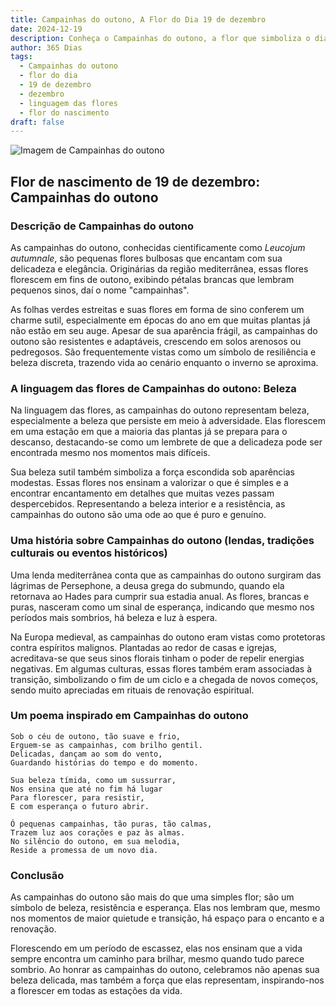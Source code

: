 ```yaml
---
title: Campainhas do outono, A Flor do Dia 19 de dezembro
date: 2024-12-19
description: Conheça o Campainhas do outono, a flor que simboliza o dia 19 de dezembro e seu significado 'Beleza'. Explore a beleza e o simbolismo desta flor encantadora.
author: 365 Dias
tags:
  - Campainhas do outono
  - flor do dia
  - 19 de dezembro
  - dezembro
  - linguagem das flores
  - flor do nascimento
draft: false
---
```


![Imagem de Campainhas do outono](https://cdn.pixabay.com/photo/2014/02/26/17/37/snowflake-275367_1280.jpg#center)


## Flor de nascimento de 19 de dezembro: Campainhas do outono

### Descrição de Campainhas do outono

As campainhas do outono, conhecidas cientificamente como _Leucojum autumnale_, são pequenas flores bulbosas que encantam com sua delicadeza e elegância. Originárias da região mediterrânea, essas flores florescem em fins de outono, exibindo pétalas brancas que lembram pequenos sinos, daí o nome "campainhas".

As folhas verdes estreitas e suas flores em forma de sino conferem um charme sutil, especialmente em épocas do ano em que muitas plantas já não estão em seu auge. Apesar de sua aparência frágil, as campainhas do outono são resistentes e adaptáveis, crescendo em solos arenosos ou pedregosos. São frequentemente vistas como um símbolo de resiliência e beleza discreta, trazendo vida ao cenário enquanto o inverno se aproxima.

### A linguagem das flores de Campainhas do outono: Beleza

Na linguagem das flores, as campainhas do outono representam beleza, especialmente a beleza que persiste em meio à adversidade. Elas florescem em uma estação em que a maioria das plantas já se prepara para o descanso, destacando-se como um lembrete de que a delicadeza pode ser encontrada mesmo nos momentos mais difíceis.

Sua beleza sutil também simboliza a força escondida sob aparências modestas. Essas flores nos ensinam a valorizar o que é simples e a encontrar encantamento em detalhes que muitas vezes passam despercebidos. Representando a beleza interior e a resistência, as campainhas do outono são uma ode ao que é puro e genuíno.

### Uma história sobre Campainhas do outono (lendas, tradições culturais ou eventos históricos)

Uma lenda mediterrânea conta que as campainhas do outono surgiram das lágrimas de Persephone, a deusa grega do submundo, quando ela retornava ao Hades para cumprir sua estadia anual. As flores, brancas e puras, nasceram como um sinal de esperança, indicando que mesmo nos períodos mais sombrios, há beleza e luz à espera.

Na Europa medieval, as campainhas do outono eram vistas como protetoras contra espíritos malignos. Plantadas ao redor de casas e igrejas, acreditava-se que seus sinos florais tinham o poder de repelir energias negativas. Em algumas culturas, essas flores também eram associadas à transição, simbolizando o fim de um ciclo e a chegada de novos começos, sendo muito apreciadas em rituais de renovação espiritual.

### Um poema inspirado em Campainhas do outono

```
Sob o céu de outono, tão suave e frio,  
Erguem-se as campainhas, com brilho gentil.  
Delicadas, dançam ao som do vento,  
Guardando histórias do tempo e do momento.  

Sua beleza tímida, como um sussurrar,  
Nos ensina que até no fim há lugar  
Para florescer, para resistir,  
E com esperança o futuro abrir.  

Ó pequenas campainhas, tão puras, tão calmas,  
Trazem luz aos corações e paz às almas.  
No silêncio do outono, em sua melodia,  
Reside a promessa de um novo dia.  
```

### Conclusão

As campainhas do outono são mais do que uma simples flor; são um símbolo de beleza, resistência e esperança. Elas nos lembram que, mesmo nos momentos de maior quietude e transição, há espaço para o encanto e a renovação.

Florescendo em um período de escassez, elas nos ensinam que a vida sempre encontra um caminho para brilhar, mesmo quando tudo parece sombrio. Ao honrar as campainhas do outono, celebramos não apenas sua beleza delicada, mas também a força que elas representam, inspirando-nos a florescer em todas as estações da vida.